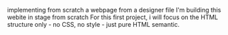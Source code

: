 implementing from scratch a webpage from a designer file
I'm building this webite in stage from scratch
For this first project, i will focus on the HTML structure only - no CSS, no style - just pure HTML semantic.
